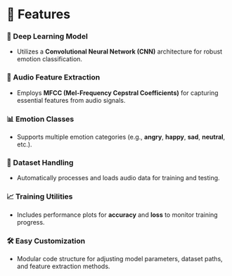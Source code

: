 # 🚀 Features

### 🧠 Deep Learning Model
* Utilizes a **Convolutional Neural Network (CNN)** architecture for robust emotion classification.

### 🎵 Audio Feature Extraction
* Employs **MFCC (Mel-Frequency Cepstral Coefficients)** for capturing essential features from audio signals.

### 📊 Emotion Classes
* Supports multiple emotion categories (e.g., **angry**, **happy**, **sad**, **neutral**, etc.).

### 📁 Dataset Handling
* Automatically processes and loads audio data for training and testing.

### 📈 Training Utilities
* Includes performance plots for **accuracy** and **loss** to monitor training progress.

### 🛠️ Easy Customization
* Modular code structure for adjusting model parameters, dataset paths, and feature extraction methods.


